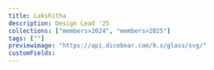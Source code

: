 ```yaml
---
title: Lakshitha
description: Design Lead '25    
collections: ["members>2024", "members>2025"]
tags: [""]
previewimage: "https://api.dicebear.com/9.x/glass/svg/"
customFields:
---
```


